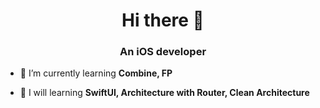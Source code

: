 <h1 align="center">Hi there 👋</h1>
<h3 align="center">An iOS developer</h3>

- 🌱 I’m currently learning **Combine, FP**

- 🎯 I will learning **SwiftUI, Architecture with Router, Clean Architecture**

<p align="left">
</p>
